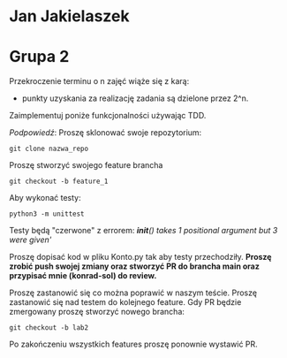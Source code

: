 # Jan Jakielaszek
# Grupa 2


Przekroczenie terminu o n zajęć wiąże się z karą:

- punkty uzyskania za realizację zadania są dzielone przez 2^n.

Zaimplementuj poniże funkcjonalności używając TDD. 

*Podpowiedź*:
Proszę sklonować swoje repozytorium:
```
git clone nazwa_repo
```
Proszę stworzyć swojego feature brancha
```
git checkout -b feature_1
```
Aby wykonać testy:
```
python3 -m unittest
```
Testy będą "czerwone" z errorem:
*__init__() takes 1 positional argument but 3 were given'*

Proszę dopisać kod w pliku Konto.py tak aby testy przechodziły.
**Proszę zrobić push swojej zmiany oraz stworzyć PR do brancha main oraz przypisać mnie (konrad-sol) do review.**

Proszę zastanowić się co można poprawić w naszym teście.
Proszę zastanowić się nad testem do kolejnego feature.
Gdy PR będzie zmergowany proszę stworzyć nowego brancha:
```
git checkout -b lab2
```
Po zakończeniu wszystkich features proszę ponownie wystawić PR.
